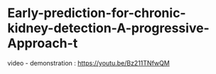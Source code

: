 # Early-prediction-for-chronic-kidney-detection-A-progressive-Approach-t

video - demonstration : https://youtu.be/Bz211TNfwQM
